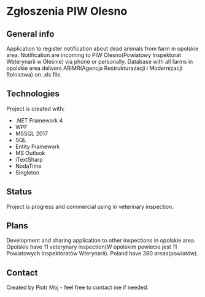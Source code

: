 # Zgłoszenia PIW Olesno

## General info
Application to register notification about dead animals from farm in opolskie area. Notification are incoming to PIW Olesno(Powiatowy Inspektorat Weterynarii w Oleśnie) via phone or personally.
Database with all farms in opolskie area delivers ARiMR(Agencja Restrukturazacji i Modernizacji Rolnictwa) on .xls file. 

## Technologies
Project is created with:
* .NET Framework 4
* WPF
* MSSQL 2017
* SQL
* Entity Framework
* MS Outlook
* iTextSharp
* NodaTime
* Singleton

## Status
Project is progress and commercial using in veterinary inspection. 

## Plans
Development and sharing application to other inspections in opolskie area. Opolskie have 11 veterynary inspection(W opolskim powiecie jest 11 Powiatowych Inspektoratów Wterynarii). Poland have 380 areas(powiatów).

## Contact
Created by Piotr Moj - feel free to contact me if needed.

